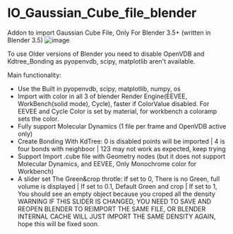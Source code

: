 # IO_Gaussian_Cube_file_blender
Addon to import Gaussian Cube File, Only For Blender 3.5+ (written in Blender 3.5)
![image](https://github.com/ero646545/IO_Gaussian_Cube_file_blender/assets/30327029/fe48a18c-12d8-4a01-af41-56684837ff60)

To use Older versions of Blender you need to disable OpenVDB and Kdtree_Bonding as  pyopenvdb, scipy, matplotlib aren't available.

Main functionality:
  - Use the Built in pyopenvdb, scipy, matplotlib, numpy, os
  - Import with color in all 3 of blender Render Engine(EEVEE, WorkBench(solid mode), Cycle), faster if ColorValue disabled. For EEVEE and Cycle Color is set by material, for workbench a coloramp sets the color.
  - Fully support Molecular Dynamics (1 file per frame and OpenVDB active only)
  - Create Bonding With KdTree: 0 is disabled points will be imported | 4 is four bonds with neighboor | 123 may not work as expected, keep trying
  - Support Import .cube file with Geometry nodes (but it does not support Molecular Dynamics, and EEVEE, Only Monochrome color for Workbench)
  - A slider set The Green&crop throtle: If set to 0, There is no Green, full volume is displayed | If set to 0.1, Default Green and crop | If set to 1, You should see an empty object because you croped all the density
  WARNING IF THIS SLIDER IS CHANGED, YOU NEED TO SAVE AND REOPEN BLENDER TO REIMPORT THE SAME FILE, OR BLENDER INTERNAL CACHE WILL JUST IMPORT THE SAME DENSITY AGAIN, hope this will be fixed soon.
